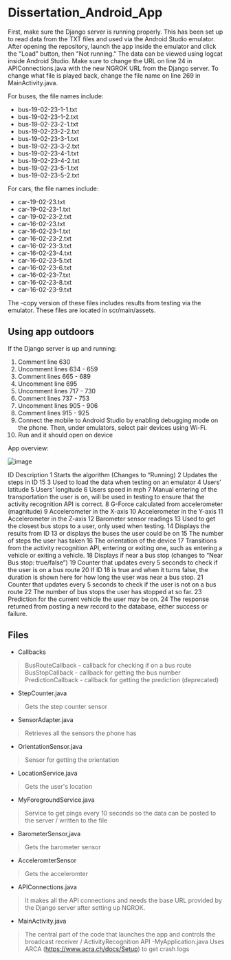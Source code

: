 # Dissertation_Android_App
First, make sure the Django server is running properly. 
This has been set up to read data from the TXT files and used via the Android Studio emulator. After opening the repository, launch the app inside the emulator and click the "Load" button, then "Not running." The data can be viewed using logcat inside Android Studio. Make sure to change the URL on line 24 in APIConnections.java with the new NGROK URL from the Django server. 
To change what file is played back, change the file name on line 269 in MainActivity.java. 

For buses, the file names include:
- bus-19-02-23-1-1.txt
- bus-19-02-23-1-2.txt
- bus-19-02-23-2-1.txt
- bus-19-02-23-2-2.txt
- bus-19-02-23-3-1.txt
- bus-19-02-23-3-2.txt
- bus-19-02-23-4-1.txt
- bus-19-02-23-4-2.txt
- bus-19-02-23-5-1.txt
- bus-19-02-23-5-2.txt

For cars, the file names include:
- car-19-02-23.txt
- car-19-02-23-1.txt
- car-19-02-23-2.txt
- car-16-02-23.txt
- car-16-02-23-1.txt
- car-16-02-23-2.txt
- car-16-02-23-3.txt
- car-16-02-23-4.txt
- car-16-02-23-5.txt
- car-16-02-23-6.txt
- car-16-02-23-7.txt
- car-16-02-23-8.txt
- car-16-02-23-9.txt

The -copy version of these files includes results from testing via the emulator. These files are located in scr/main/assets. 

## Using app outdoors
If the Django server is up and running:
1. Comment line 630
2. Uncomment lines 634 - 659
3. Comment lines 665 - 689
4. Uncomment line 695
5. Uncomment lines 717 - 730
6. Comment lines 737 - 753
7. Uncomment lines 905 - 906
8. Comment lines 915 - 925
9. Connect the mobile to Android Studio by enabling debugging mode on the phone. Then, under emulators, select pair devices using Wi-Fi.
10. Run and it should open on device

App overview:

![image](https://github.com/user-attachments/assets/d9eebed4-20aa-4de1-952a-363924aec3bc)

ID	Description
1	Starts the algorithm (Changes to “Running)
2	Updates the steps in ID 15
3	Used to load the data when testing on an emulator
4	Users’ latitude
5	Users’ longitude 
6	Users speed in mph
7	Manual entering of the transportation the user is on, will be used in testing to ensure that the activity recognition API is correct. 
8	G-Force calculated from accelerometer (magnitude)
9	Accelerometer in the X-axis
10	Accelerometer in the Y-axis
11	Accelerometer in the Z-axis
12	Barometer sensor readings 
13	Used to get the closest bus stops to a user, only used when testing.
14	Displays the results from ID 13 or displays the buses the user could be on
15	The number of steps the user has taken
16	The orientation of the device
17	Transitions from the activity recognition API, entering or exiting one, such as entering a vehicle or exiting a vehicle. 
18	Displays if near a bus stop (changes to “Near Bus stop: true/false”)
19	Counter that updates every 5 seconds to check if the user is on a bus route
20	If ID 18 is true and when it turns false, the duration is shown here for how long the user was near a bus stop. 
21	Counter that updates every 5 seconds to check if the user is not on a bus route
22	The number of bus stops the user has stopped at so far. 
23	Prediction for the current vehicle the user may be on. 
24	The response returned from posting a new record to the database, either success or failure. 
 

## Files
- Callbacks
> BusRouteCallback - callback for checking if on a bus route
> BusStopCallback - callback for getting the bus number
> PredictionCallback - callback for getting the prediction (deprecated)
- StepCounter.java
> Gets the step counter sensor
- SensorAdapter.java
> Retrieves all the sensors the phone has
- OrientationSensor.java
> Sensor for getting the orientation
- LocationService.java
> Gets the user's location
- MyForegroundService.java
> Service to get pings every 10 seconds so the data can be posted to the server / written to the file
- BarometerSensor,java
> Gets the barometer sensor
- AcceleromterSensor
> Gets the acceleromter
- APIConnections.java
> It makes all the API connections and needs the base URL provided by the Django server after setting up NGROK.
- MainActivity.java
> The central part of the code that launches the app and controls the broadcast receiver / ActivityRecognition API
-MyApplication.java
> Uses ARCA (https://www.acra.ch/docs/Setup) to get crash logs
